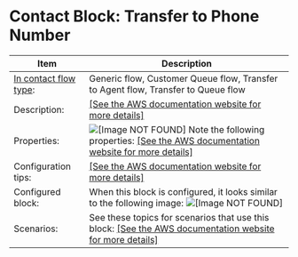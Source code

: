 # Contact Block: Transfer to Phone Number<a name="transfer-to-phone-number"></a>


| Item | Description | 
| --- | --- | 
|  [In contact flow type](create-contact-flow.md#contact-flow-types):  | Generic flow, Customer Queue flow, Transfer to Agent flow, Transfer to Queue flow  | 
|  Description:  |  [\[See the AWS documentation website for more details\]](http://docs.aws.amazon.com/connect/latest/adminguide/transfer-to-phone-number.html)  | 
|  Properties:  | ![\[Image NOT FOUND\]](http://docs.aws.amazon.com/connect/latest/adminguide/images/transfer-to-phone-number-properties.png) Note the following properties: [\[See the AWS documentation website for more details\]](http://docs.aws.amazon.com/connect/latest/adminguide/transfer-to-phone-number.html)  | 
|  Configuration tips:  |  [\[See the AWS documentation website for more details\]](http://docs.aws.amazon.com/connect/latest/adminguide/transfer-to-phone-number.html)  | 
|  Configured block:  |  When this block is configured, it looks similar to the following image: ![\[Image NOT FOUND\]](http://docs.aws.amazon.com/connect/latest/adminguide/images/transfer-to-phone-number-configured.png)  | 
|  Scenarios:  |  See these topics for scenarios that use this block: [\[See the AWS documentation website for more details\]](http://docs.aws.amazon.com/connect/latest/adminguide/transfer-to-phone-number.html)  | 